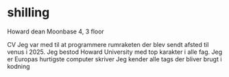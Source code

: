 # shilling
Howard dean
Moonbase 4, 3 floor

CV
Jeg var med til at programmere rumraketen der blev sendt afsted til venus i 2025.
Jeg bestod Howard University med top karakter i alle fag.
Jeg er Europas hurtigste computer skriver
Jeg kender alle tags der bliver brugt i kodning